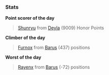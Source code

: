 

### Stats

**Point scorer of the day**
>[Shunryu](/#/character/Deyla/1047253) from [Deyla](/#/ranking/Deyla)  (9009) Honor Points


**Climber of the day**
>[Furnox](/#/character/Barus/871956) from [Barus](/#/ranking/Barus)  (437) positions


**Worst of the day**
>[Rayenx](/#/character/Barus/50657) from [Barus](/#/ranking/Barus)  (-72) positions



